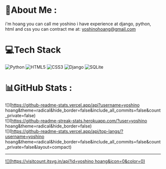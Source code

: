 # 💫About Me :
i'm hoang you can call me yoshino
i have experience at django, python, html and css
you can contract me at: yoshinohoang@gmail.com

# 💻Tech Stack
![Python](https://img.shields.io/badge/python-3670A0?style=for-the-badge&logo=python&logoColor=ffdd54)
![HTML5](https://img.shields.io/badge/html5-%23E34F26.svg?style=for-the-badge&logo=html5&logoColor=white) 
![CSS3](https://img.shields.io/badge/css3-%231572B6.svg?style=for-the-badge&logo=css3&logoColor=white) 
![Django](https://img.shields.io/badge/django-%23092E20.svg?style=for-the-badge&logo=django&logoColor=white) 
![SQLite](https://img.shields.io/badge/sqlite-%2307405e.svg?style=for-the-badge&logo=sqlite&logoColor=white)
# 📊GitHub Stats :
![](https://github-readme-stats.vercel.app/api?username=yoshino hoang&theme=radical&hide_border=false&include_all_commits=false&count_private=false)<br/>
![](https://github-readme-streak-stats.herokuapp.com/?user=yoshino hoang&theme=radical&hide_border=false)<br/>
![](https://github-readme-stats.vercel.app/api/top-langs/?username=yoshino hoang&theme=radical&hide_border=false&include_all_commits=false&count_private=false&layout=compact)

---
[![](https://visitcount.itsvg.in/api?id=yoshino hoang&icon=0&color=0)](https://visitcount.itsvg.in)
